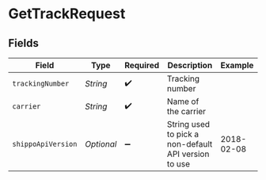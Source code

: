 # GetTrackRequest


## Fields

| Field                                                | Type                                                 | Required                                             | Description                                          | Example                                              |
| ---------------------------------------------------- | ---------------------------------------------------- | ---------------------------------------------------- | ---------------------------------------------------- | ---------------------------------------------------- |
| `trackingNumber`                                     | *String*                                             | :heavy_check_mark:                                   | Tracking number                                      |                                                      |
| `carrier`                                            | *String*                                             | :heavy_check_mark:                                   | Name of the carrier                                  |                                                      |
| `shippoApiVersion`                                   | *Optional<String>*                                   | :heavy_minus_sign:                                   | String used to pick a non-default API version to use | 2018-02-08                                           |